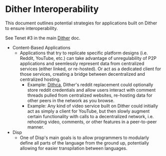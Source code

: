 # Dither Interoperability

This document outlines potential strategies for applications built on Dither to ensure interoperability.

See Tenet #3 in the main [Dither](./dither.md) doc.

 - Content-Based Applications
   - Applications that try to replicate specific platform designs (i.e. Reddit, YouTube, etc.) can take advantage of unregulability of P2P applications and seemlessly represent data from centralized services (either linked, or re-hosted). Or act as a dedicated client for those services, creating a bridge between decentralized and centralized hosting.
     - Example: [Dithca](./applications/dithca.md), Dither's reddit replacement could optionally store reddit credentials and allow users interact with comment threads pulled from centralized websites, re-hosting data for other peers in the network as you browse.
     - Example: Any kind of video service built on Dither could initially act as simply a client for YouTube, but then slowly augment certain functionality with calls to a decentralized network, i.e. rehosting video, comments, or other features in a peer-to-peer manner.
 - Disp
   - One of Disp's main goals is to allow programmers to modularly define all parts of the language from the ground up, potentially allowing for easier transpilation between languages.